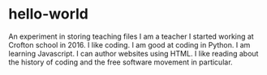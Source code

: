 # hello-world
An experiment in storing teaching files
I am a teacher
I started working at Crofton school in 2016.
I like coding.
I am good at coding in Python.
I am learning Javascript.
I can author websites using HTML.
I like reading about the history of coding and the free software movement in particular.
